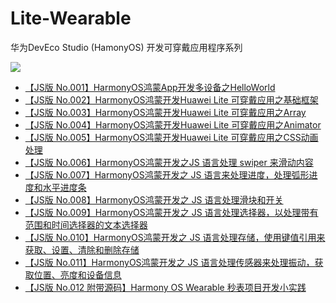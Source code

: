 # Lite-Wearable
华为DevEco Studio (HamonyOS) 开发可穿戴应用程序系列

![](https://file.liyuechun.com/dtrs81xtxa561.png)

- [【JS版 No.001】HarmonyOS鸿蒙App开发多设备之HelloWorld](https://www.harmonybus.net/archives/2162)
- [【JS版 No.002】HarmonyOS鸿蒙开发Huawei Lite 可穿戴应用之基础框架](https://www.harmonybus.net/archives/2259)
- [【JS版 No.003】HarmonyOS鸿蒙开发Huawei Lite 可穿戴应用之Array](https://www.harmonybus.net/archives/2265)
- [【JS版 No.004】HarmonyOS鸿蒙开发Huawei Lite 可穿戴应用之Animator](https://www.harmonybus.net/archives/2268)
- [【JS版 No.005】HarmonyOS鸿蒙开发Huawei Lite 可穿戴应用之CSS动画处理](https://www.harmonybus.net/archives/2272)
- [【JS版 No.006】HarmonyOS鸿蒙开发之JS 语言处理 swiper 来滑动内容](https://www.harmonybus.net/archives/2276)
- [【JS版 No.007】HarmonyOS鸿蒙开发之 JS 语言来处理进度，处理弧形进度和水平进度条](https://www.harmonybus.net/archives/2279)
- [【JS版 No.008】HarmonyOS鸿蒙开发之 JS 语言处理滑块和开关](https://www.harmonybus.net/archives/2283)
- [【JS版 No.009】HarmonyOS鸿蒙开发之 JS 语言处理选择器，以处理带有范围和时间选择器的文本选择器](https://www.harmonybus.net/archives/2287)
- [【JS版 No.010】HarmonyOS鸿蒙开发之 JS 语言处理存储，使用键值引用来获取、设置、清除和删除存储](https://www.harmonybus.net/archives/2290)
- [【JS版 No.011】HarmonyOS鸿蒙开发之 JS 语言处理传感器来处理振动，获取位置、亮度和设备信息](https://www.harmonybus.net/archives/2293)
- [【JS版 No.012 附带源码】Harmony OS Wearable 秒表项目开发小实践](https://www.harmonybus.net/archives/2234)
